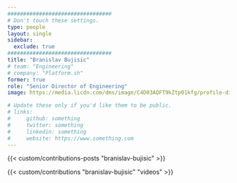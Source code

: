```yaml
---
#################################
# Don't touch these settings.
type: people
layout: single
sidebar:
  exclude: true
#################################
title: "Branislav Bujisic"
# team: "Engineering"
# company: "Platform.sh"
former: true
role: "Senior Director of Engineering"
image: https://media.licdn.com/dms/image/C4D03AQFT9kZtp01kfg/profile-displayphoto-shrink_200_200/0/1549547190375?e=1727913600&v=beta&t=u8qU9a4sKKNMDTalW_DOV4ECOdaVyfS27lRy8pAcPgU

# Update these only if you'd like them to be public.
# links:
#     github: something
#     twitter: something
#     linkedin: something
#     website: https://www.something.com
---
```


<!-- Lorem ipsum dolor sit amet, consectetur adipiscing elit. Phasellus vitae nunc non tellus euismod pretium. Nam justo dui, venenatis in fermentum sit amet, vulputate ut enim. Aenean finibus felis id egestas aliquet. Proin urna ex, cursus dignissim aliquam quis, consectetur vel lorem. Sed non eleifend eros. Aliquam id molestie urna. Sed pretium finibus lorem, vitae egestas velit semper sit amet. Vestibulum imperdiet nunc ac nulla gravida, posuere pulvinar urna faucibus.  -->

<!-- excludeSearch -->
{{< custom/contributions-posts "branislav-bujisic" >}}

{{< custom/contributions "branislav-bujisic" "videos" >}}
<!-- /excludeSearch -->
